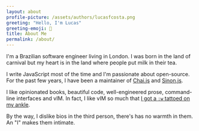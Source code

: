 ```yaml
---
layout: about
profile-picture: /assets/authors/lucasfcosta.png
greeting: "Hello, I'm Lucas"
greeting-emoji: 👋
title: About Me
permalink: /about/
---
```


I'm a Brazilian software engineer living in London. I was born in the land of carnival but my heart is in the land where people put milk in their tea.

I write JavaScript most of the time and I'm passionate about open-source. For the past few years, I have been a maintainer of [Chai.js](http://chaijs.com/) and [Sinon.js](http://sinonjs.org/).

I like opinionated books, beautiful code, well-engineered prose, command-line interfaces and vIM. In fact, I like vIM so much that [I got a `:w` tattoed on my ankle](https://pbs.twimg.com/media/DY65vJAW0AEfF-h.jpg).

By the way, I dislike bios in the third person, there's has no warmth in them. An "I" makes them intimate.
